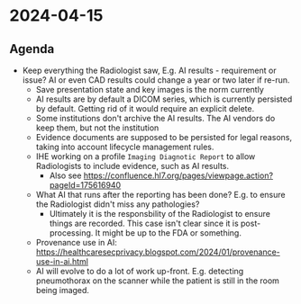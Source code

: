 # 2024-04-15

## Agenda
- Keep everything the Radiologist saw, E.g. AI results - requirement or issue? AI or even CAD results could change a year or two later if re-run.
  - Save presentation state and key images is the norm currently
  - AI results are by default a DICOM series, which is currently persisted by default. Getting rid of it would require an explicit delete.
  - Some institutions don't archive the AI results. The AI vendors do keep them, but not the institution
  - Evidence documents are supposed to be persisted for legal reasons, taking into account lifecycle management rules.
  - IHE working on a profile `Imaging Diagnotic Report` to allow Radiologists to include evidence, such as AI results.
    - Also see https://confluence.hl7.org/pages/viewpage.action?pageId=175616940
  - What AI that runs after the reporting has been done? E.g. to ensure the Radiologist didn't miss any pathologies?
    - Ultimately it is the responsbility of the Radiologist to ensure things are recorded. This case isn't clear since it is post-processing. It might be up to the FDA or something.
  - Provenance use in AI: https://healthcaresecprivacy.blogspot.com/2024/01/provenance-use-in-ai.html
  - AI will evolve to do a lot of work up-front. E.g. detecting pneumothorax on the scanner while the patient is still in the room being imaged.
